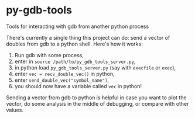 # py-gdb-tools
Tools for interacting with gdb from another python process

There's currently a single thing this project can do: send a vector of doubles from gdb to a python shell. Here's how it works:

1. Run gdb with some process,
2. enter in `source /path/to/py_gdb_tools_server.py`,
3. in python load `py_gdb_tools_server.py` (say with `execfile` or `exec`),
4. enter `vec = recv_double_vec()` in python,
5. enter `send_double_vec("symbol_name")`,
6. you should now have a variable called `vec` in python!

Sending a vector from gdb to python is helpful in case you want to plot the vector, do some analysis in the middle of debugging, or compare with other values.
